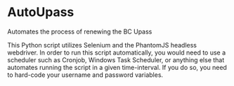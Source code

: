 # AutoUpass
Automates the process of renewing the BC Upass

This Python script utilizes Selenium and the PhantomJS headless webdriver.
In order to run this script automatically, you would need to use a scheduler such as Cronjob, Windows Task Scheduler, or anything else that automates running the script in a given time-interval. If you do so, you need to hard-code your username and password variables.
